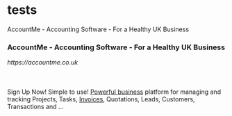 # tests
AccountMe - Accounting Software - For a Healthy UK Business

<h3 class="LC20lb DKV0Md">AccountMe - Accounting Software - For a Healthy UK Business</h3>
<div class="TbwUpd NJjxre"><cite class="iUh30 tjvcx">https://accountme.co.uk</cite></div>
<div class="B6fmyf">
<div class="TbwUpd">&nbsp;</div>
<div class="eFM0qc">&nbsp;</div>
<div class="csDOgf">
<div>
<div data-acc="n" data-enjspb="true" data-ved="2ahUKEwj_pODK0ov0AhUPyaQKHflZDvsQ2esEegQIChAC">
<div>
<div>
<div>
<div class="iTPLzd GUHazd lUn2nc eY4mx" tabindex="0" role="button" aria-expanded="false" aria-haspopup="true" aria-label="About this Result">&nbsp;</div>
</div>
</div>
<div class="IsZvec">
<div class="VwiC3b yXK7lf MUxGbd yDYNvb lyLwlc lEBKkf">Sign Up Now! Simple to use! <a href="https://accountme.co.uk">Powerful business</a> platform for managing and tracking Projects, Tasks, <a href="https://accountme.co.uk">Invoices</a>, Quotations, Leads, Customers, Transactions and&nbsp;...</div>
</div>
</div>
</div>
</div>
</div>
</div>
